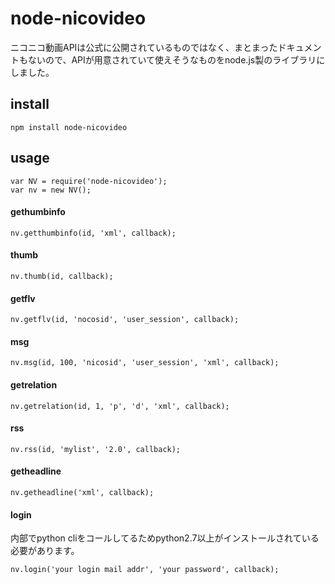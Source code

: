 node-nicovideo
===

ニコニコ動画APIは公式に公開されているものではなく、まとまったドキュメントもないので、APIが用意されていて使えそうなものをnode.js製のライブラリにしました。

## install
    npm install node-nicovideo
    
## usage
    var NV = require('node-nicovideo');
    var nv = new NV();
    
#### gethumbinfo
    nv.getthumbinfo(id, 'xml', callback);

#### thumb
    nv.thumb(id, callback);
    
#### getflv
    nv.getflv(id, 'nocosid', 'user_session', callback);
    
#### msg
    nv.msg(id, 100, 'nicosid', 'user_session', 'xml', callback);
    
#### getrelation
    nv.getrelation(id, 1, 'p', 'd', 'xml', callback);
    
#### rss
    nv.rss(id, 'mylist', '2.0', callback);
    
#### getheadline
    nv.getheadline('xml', callback);

#### login
内部でpython cliをコールしてるためpython2.7以上がインストールされている必要があります。

    nv.login('your login mail addr', 'your password', callback);
